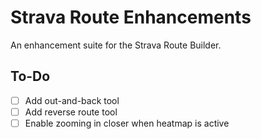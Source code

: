 # Strava Route Enhancements

An enhancement suite for the Strava Route Builder.

## To-Do

- [ ] Add out-and-back tool
- [ ] Add reverse route tool
- [ ] Enable zooming in closer when heatmap is active
